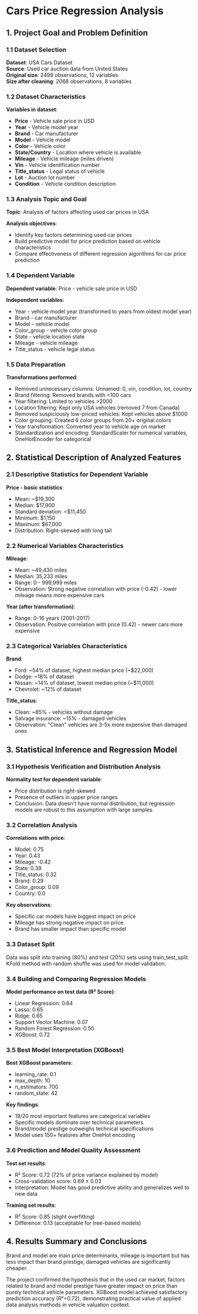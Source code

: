 # Cars Price Regression Analysis

## 1. Project Goal and Problem Definition

### 1.1 Dataset Selection
**Dataset**: USA Cars Dataset  
**Source**: Used car auction data from United States  
**Original size**: 2499 observations, 12 variables  
**Size after cleaning**: 2068 observations, 8 variables  

### 1.2 Dataset Characteristics
**Variables in dataset**:
- **Price** - Vehicle sale price in USD
- **Year** - Vehicle model year  
- **Brand** - Car manufacturer
- **Model** - Vehicle model
- **Color** - Vehicle color
- **State/Country** - Location where vehicle is available
- **Mileage** - Vehicle mileage (miles driven)
- **Vin** - Vehicle identification number
- **Title_status** - Legal status of vehicle
- **Lot** - Auction lot number
- **Condition** - Vehicle condition description

### 1.3 Analysis Topic and Goal
**Topic**: Analysis of factors affecting used car prices in USA

**Analysis objectives**:
- Identify key factors determining used car prices
- Build predictive model for price prediction based on vehicle characteristics  
- Compare effectiveness of different regression algorithms for car price prediction

### 1.4 Dependent Variable
**Dependent variable**: Price - vehicle sale price in USD

**Independent variables**:
- Year - vehicle model year (transformed to years from oldest model year)
- Brand - car manufacturer
- Model - vehicle model
- Color_group - vehicle color group
- State - vehicle location state
- Mileage - vehicle mileage
- Title_status - vehicle legal status

### 1.5 Data Preparation
**Transformations performed**:
- Removed unnecessary columns: Unnamed: 0, vin, condition, lot, country
- Brand filtering: Removed brands with <100 cars
- Year filtering: Limited to vehicles >2000
- Location filtering: Kept only USA vehicles (removed 7 from Canada)
- Removed suspiciously low-priced vehicles: Kept vehicles above $1000
- Color grouping: Created 6 color groups from 20+ original colors
- Year transformation: Converted year to vehicle age on market
- Standardization and encoding: StandardScaler for numerical variables, OneHotEncoder for categorical

## 2. Statistical Description of Analyzed Features

### 2.1 Descriptive Statistics for Dependent Variable
**Price - basic statistics**:
- Mean: ~$19,300
- Median: $17,900
- Standard deviation: ~$11,450
- Minimum: $1,150
- Maximum: $67,000
- Distribution: Right-skewed with long tail

### 2.2 Numerical Variables Characteristics
**Mileage**:
- Mean: ~49,430 miles
- Median: 35,233 miles
- Range: 0 - 999,999 miles
- Observation: Strong negative correlation with price (-0.42) - lower mileage means more expensive cars

**Year (after transformation)**:
- Range: 0-16 years (2001-2017)
- Observation: Positive correlation with price (0.42) - newer cars more expensive

### 2.3 Categorical Variables Characteristics
**Brand**:
- Ford: ~54% of dataset, highest median price (~$22,000)
- Dodge: ~18% of dataset
- Nissan: ~14% of dataset, lowest median price (~$11,000)
- Chevrolet: ~12% of dataset

**Title_status**:
- Clean: ~85% - vehicles without damage
- Salvage insurance: ~15% - damaged vehicles
- Observation: "Clean" vehicles are 3-5x more expensive than damaged ones

## 3. Statistical Inference and Regression Model

### 3.1 Hypothesis Verification and Distribution Analysis
**Normality test for dependent variable**:
- Price distribution is right-skewed
- Presence of outliers in upper price ranges
- Conclusion: Data doesn't have normal distribution, but regression models are robust to this assumption with large samples

### 3.2 Correlation Analysis
**Correlations with price**:
- Model: 0.75
- Year: 0.43  
- Mileage: -0.42
- State: 0.39
- Title_status: 0.32
- Brand: 0.29
- Color_group: 0.09
- Country: 0.0

**Key observations**:
- Specific car models have biggest impact on price
- Mileage has strong negative impact on price
- Brand has smaller impact than specific model

### 3.3 Dataset Split
Data was split into training (80%) and test (20%) sets using train_test_split. KFold method with random shuffle was used for model validation.

### 3.4 Building and Comparing Regression Models
**Model performance on test data (R² Score)**:
- Linear Regression: 0.64
- Lasso: 0.65
- Ridge: 0.65
- Support Vector Machine: 0.07
- Random Forest Regression: 0.50
- XGBoost: 0.72

### 3.5 Best Model Interpretation (XGBoost)
**Best XGBoost parameters**:
- learning_rate: 0.1
- max_depth: 10
- n_estimators: 700
- random_state: 42

**Key findings**:
- 19/20 most important features are categorical variables
- Specific models dominate over technical parameters
- Brand/model prestige outweighs technical specifications
- Model uses 150+ features after OneHot encoding

### 3.6 Prediction and Model Quality Assessment
**Test set results**:
- R² Score: 0.72 (72% of price variance explained by model)
- Cross-validation score: 0.69 ± 0.03
- Interpretation: Model has good predictive ability and generalizes well to new data

**Training set results**:
- R² Score: 0.85 (slight overfitting)
- Difference: 0.13 (acceptable for tree-based models)

## 4. Results Summary and Conclusions

Brand and model are main price determinants, mileage is important but has less impact than brand prestige, damaged vehicles are significantly cheaper.

The project confirmed the hypothesis that in the used car market, factors related to brand and model prestige have greater impact on price than purely technical vehicle parameters. XGBoost model achieved satisfactory prediction accuracy (R²=0.72), demonstrating practical value of applied data analysis methods in vehicle valuation context.
